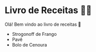 # Livro de Receitas :man_cook:

Olá! Bem vindo ao livro de receitas :wave:

- Strogonoff de Frango
- Pavê
- Bolo de Cenoura
